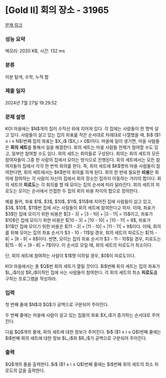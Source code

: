 # [Gold II] 회의 장소 - 31965 

[문제 링크](https://www.acmicpc.net/problem/31965) 

### 성능 요약

메모리: 2020 KB, 시간: 132 ms

### 분류

이분 탐색, 수학, 누적 합

### 제출 일자

2024년 7월 27일 19:29:52

### 문제 설명

<p>KOI 마을에는 $N$개의 집이 수직선 위에 지어져 있다. 각 집에는 사람들이 한 명씩 살고 있다. 사람들이 살고 있는 집의 좌표를 작은 순서대로 차례대로 나열했을 때, $i$ ($1 ≤ i ≤ N$)번째 집의 좌표는 $X_i$ ($X_i > 0$)이다. 마을에 일이 생기면, 마을 사람들은 <strong>회의 세트</strong>를 통해서 일을 해결한다. 회의 세트는 마을 사람들 전체가 참여할 수도 있고, 일부만 참여할 수도 있다. 회의 세트는 회의들로 구성된다. 회의는 회의 세트의 모든 참여자들이 그중 한 사람의 집에서 모이는 방식으로 진행된다. 회의 세트에서는 모든 참여자들의 집에서 각각 한 번씩 회의를 한다. 즉, 회의 세트에 $K$명의 마을 사람들이 참여한다면, 회의 세트에서는 $K$번의 회의를 하게 된다. 회의 한 번에 필요한 <strong>비용</strong>은 회의에 참여하는 각 사람이 자신의 집에서 회의 장소인 집까지 이동하는 거리의 합이다. 회의 세트의 <strong>피로도</strong>는 각 회의를 할 때 모이는 집의 순서에 따라 달라진다. 회의 세트의 피로도는 모이는 순서에서 인접한 두 집의 회의 비용 차이의 합으로 정의한다.</p>

<p>예를 들어, 좌표 $1$, $3$, $10$, $11$, $15$에 지어진 집에 사람들이 살고 있고, $3$, $10$, $11$번 집에 사는 사람들이 회의 세트에 참여한다고 하자. 이때, 좌표가 $3$인 집에 모이기 위한 비용은 $|3 - 3| + |3 - 10| + |3 - 11| = 15$이고, 좌표가 $10$인 집에 모이기 위한 비용은 $|10 - 3| + |10 - 10| + |10 - 11| = 8$, 좌표가 $11$인 집에 모이기 위한 비용은 $|11 - 3| + |11 - 10| + |11 - 11| = 9$이다. 이때, 회의를 위해 모이는 집의 좌표 순서가 $3 - 10 - 11$일 경우, 회의 세트의 피로도는 $|15 - 8| + |8 - 9| = 8$이다. 반면, 모이는 집의 좌표 순서가 $3 - 11 - 10$일 경우, 피로도는 $|15 - 9| + |9 - 8| = 7$이다. 이 순서로 모일 때, 회의 세트의 피로도가 최소이다.</p>

<p>단, 회의 세트에 참여하는 사람이 $1$명 이하일 경우, $0$이 피로도이다.</p>

<p>KOI 마을에서는 총 $Q$번 회의 세트가 열릴 것이다. $i$번째 회의 세트는 집의 좌표가 $L_i$이상 $R_i$이하인 집에 사는 사람들이 참여한다. 각 회의 세트의 최소 <strong>피로도</strong>를 구하는 프로그램을 작성하라.</p>

### 입력 

 <p>첫 번째 줄에 $N$과 $Q$가 공백으로 구분되어 주어진다.</p>

<p>두 번째 줄에는 마을에 사람이 살고 있는 집들의 좌표 $X_i$가 증가하는 순서대로 주어진다.</p>

<p>다음 $Q$개의 줄에, 회의 세트에 대한 정보가 주어진다. $i$ ($1 ≤ i ≤ Q$)번째 줄에는 $i$번째 회의 세트에 대한 정보 $L_i$와 $R_i$가 공백으로 구분되어 주어진다.</p>

### 출력 

 <p>$Q$개의 줄을 출력한다. $i$ ($1 ≤ i ≤ Q$)번째 줄에는 $i$번째 회의 세트의 최소 피로도의 값을 출력한다.</p>

